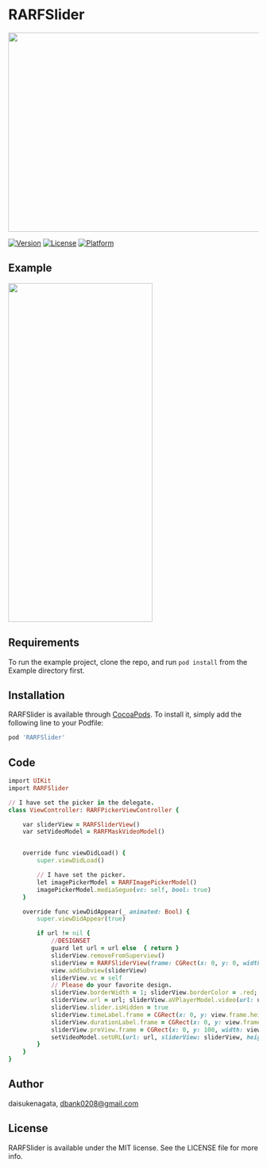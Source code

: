 # RARFSlider

<p align="center">
<img width="600" height="400" src="https://user-images.githubusercontent.com/16457165/55722918-8eb3cc00-5a42-11e9-96c9-ac0321ad5e14.png">
</p>

[![Version](https://img.shields.io/cocoapods/v/RARFSlider.svg?style=flat)](https://cocoapods.org/pods/RARFSlider)
[![License](https://img.shields.io/cocoapods/l/RARFSlider.svg?style=flat)](https://cocoapods.org/pods/RARFSlider)
[![Platform](https://img.shields.io/cocoapods/p/RARFSlider.svg?style=flat)](https://cocoapods.org/pods/RARFSlider)


## Example
<img src="https://user-images.githubusercontent.com/16457165/55725191-223bcb80-5a48-11e9-8f96-9a8b6fe59892.gif" width="290" height="680">

## Requirements
To run the example project, clone the repo, and run `pod install` from the Example directory first.

## Installation
RARFSlider is available through [CocoaPods](https://cocoapods.org). To install
it, simply add the following line to your Podfile:

```ruby
pod 'RARFSlider'
```

## Code

```ruby
import UIKit
import RARFSlider

// I have set the picker in the delegate.
class ViewController: RARFPickerViewController {

    var sliderView = RARFSliderView()
    var setVideoModel = RARFMaskVideoModel()


    override func viewDidLoad() {
        super.viewDidLoad()

        // I have set the picker.
        let imagePickerModel = RARFImagePickerModel()
        imagePickerModel.mediaSegue(vc: self, bool: true)
    }

    override func viewDidAppear(_ animated: Bool) {
        super.viewDidAppear(true)

        if url != nil {
            //DESIGNSET
            guard let url = url else  { return }
            sliderView.removeFromSuperview()
            sliderView = RARFSliderView(frame: CGRect(x: 0, y: 0, width: view.frame.width, height: view.frame.height))
            view.addSubview(sliderView)
            sliderView.vc = self
            // Please do your favorite design.
            sliderView.borderWidth = 1; sliderView.borderColor = .red; sliderView.topDownWhide = 4; sliderView.sideWhide = 8
            sliderView.url = url; sliderView.aVPlayerModel.video(url: url)
            sliderView.slider.isHidden = true
            sliderView.timeLabel.frame = CGRect(x: 0, y: view.frame.height/2-100, width: 200, height: 100)
            sliderView.durationLabel.frame = CGRect(x: 0, y: view.frame.height/2-200, width: 200, height: 100)
            sliderView.preView.frame = CGRect(x: 0, y: 100, width: view.frame.width, height: 100)
            setVideoModel.setURL(url: url, sliderView: sliderView, heightY: 100, height: 100)
        }
    }
}
```

## Author

daisukenagata, dbank0208@gmail.com

## License

RARFSlider is available under the MIT license. See the LICENSE file for more info.
